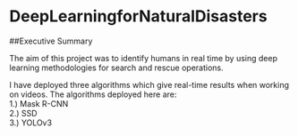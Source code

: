 # DeepLearningforNaturalDisasters

##Executive Summary

The aim of this project was to identify humans in real time by using deep learning methodologies for search and rescue operations.

I have deployed three algorithms which give real-time results when working on videos. The algorithms deployed here are:\
1.) Mask R-CNN\
2.) SSD\
3.) YOLOv3
